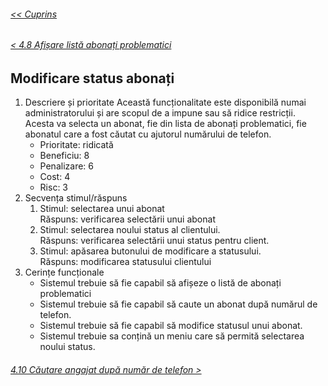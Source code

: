 ###### [<< Cuprins](/Documentație/Cuprins.md)
###### [< 4.8 Afișare listă abonați problematici](/Documentație/4%20Caracteristici%20ale%20sistemului/4.08%20Afișare%20listă%20abonați%20problematici.md)
## Modificare status abonați
1. Descriere și prioritate
	Această funcționalitate este disponibilă numai administratorului și are scopul de a impune sau să ridice restricții. Acesta va selecta un abonat, fie din lista de abonați problematici, fie abonatul care a fost căutat cu ajutorul numărului de telefon.
    - Prioritate: ridicată
    - Beneficiu: 8
    - Penalizare: 6
    - Cost: 4
    - Risc: 3
2. Secvența stimul/răspuns
    1.	Stimul: selectarea unui abonat  
    Răspuns: verificarea selectării unui abonat 
    2.	Stimul: selectarea noului status al clientului.  
    Răspuns: verificarea selectării unui status pentru client.
    3.	Stimul: apăsarea butonului de modificare a statusului.  
    Răspuns: modificarea statusului clientului
3. Cerințe funcționale
    - Sistemul trebuie să fie capabil să afișeze o listă de abonați problematici
    - Sistemul trebuie să fie capabil să caute un abonat după numărul de telefon.
    - Sistemul trebuie să fie capabil să modifice statusul unui abonat.
    - Sistemul trebuie sa conțină un meniu care să permită selectarea noului status.
###### [4.10 Căutare angajat după număr de telefon >](/Documentație/4%20Caracteristici%20ale%20sistemului/4.10%20Căutare%20angajat%20după%20număr%20de%20telefon.md)
